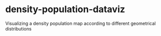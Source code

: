 # density-population-dataviz
Visualizing a density population map according to different geometrical distributions
